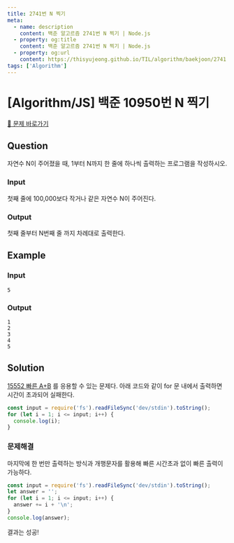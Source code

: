```yaml
---
title: 2741번 N 찍기
meta:
  - name: description
    content: 백준 알고르즘 2741번 N 찍기 | Node.js
  - property: og:title
    content: 백준 알고르즘 2741번 N 찍기 | Node.js
  - property: og:url
    content: https://thisyujeong.github.io/TIL/algorithm/baekjoon/2741.html
tags: ['Algorithm']
---
```


# [Algorithm/JS] 백준 10950번 N 찍기

[🔗 문제 바로가기](https://www.acmicpc.net/problem/2741)

## Question

자연수 N이 주어졌을 때, 1부터 N까지 한 줄에 하나씩 출력하는 프로그램을 작성하시오.

### Input

첫째 줄에 100,000보다 작거나 같은 자연수 N이 주어진다.

### Output

첫째 줄부터 N번째 줄 까지 차례대로 출력한다.

## Example

### Input

```
5
```

### Output

```
1
2
3
4
5
```

## Solution

[15552 빠른 A+B](https://thisyujeong.github.io/TIL/algorithm/baekjoon/15552.html) 를 응용할 수 있는 문제다. 아래 코드와 같이 for 문 내에서 출력하면 시간이 초과되어 실패한다.

```js
const input = require('fs').readFileSync('dev/stdin').toString();
for (let i = 1; i <= input; i++) {
  console.log(i);
}
```

### 문제해결

마지막에 한 번만 출력하는 방식과 개행문자를 활용해 빠른 시간초과 없이 빠른 출력이 가능하다.

```js
const input = require('fs').readFileSync('dev/stdin').toString();
let answer = '';
for (let i = 1; i <= input; i++) {
  answer += i + '\n';
}
console.log(answer);
```

결과는 성공!
